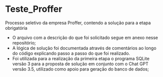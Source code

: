 # Teste_Proffer
Processo seletivo da empresa Proffer, contendo a solução para a etapa obrigatória

- O arquivo com a descrição do que foi solicitado segue em anexo nesse repositório;
- A lógica de solução foi documentada através de comentários ao longo do código explicando passo a passo do que foi realizado.
- Foi utilizada para a realização da primeira etapa o programa SQLite versão 3 para a proposta de solução em conjunto com o Chat GPT versão 3.5, utilizado como apoio para geração do banco de dados;

